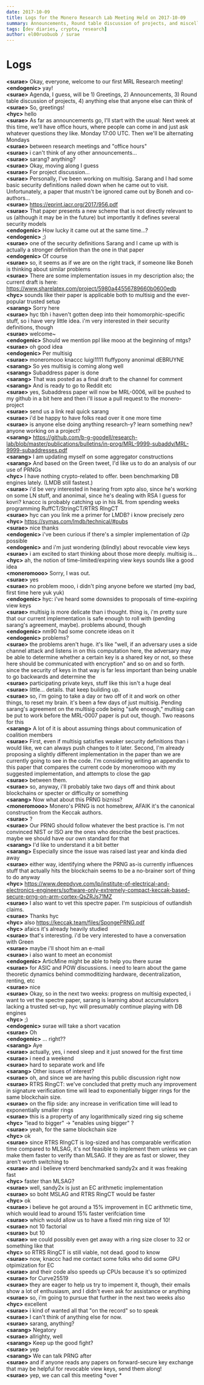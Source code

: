 ```yaml
---
date: 2017-10-09
title: Logs for the Monero Research Lab Meeting Held on 2017-10-09
summary: Announcements, Round table discussion of projects, and miscellaneous
tags: [dev diaries, crypto, research]
author: el00ruobuob / surae
---
```


# Logs  

**\<surae>** Okay, everyone, welcome to our first MRL Research meeting!  
**\<endogenic>** yay!  
**\<surae>** Agenda, I guess, will be 1) Greetings, 2) Announcements, 3) Round table discussion of projects, 4) anything else that anyone else can think of  
**\<surae>** So, greetings!  
**\<hyc>** hello  
**\<surae>** As far as announcements go, I'll start with the usual: Next week at this time, we'll have office hours, where people can come in and just ask whatever questions they like. Monday 17:00 UTC. Then we'll be alternating Mondays  
**\<surae>** between research meetings and "office hours"  
**\<surae>** i can't think of any other announcements...  
**\<surae>** sarang? anything?  
**\<surae>** Okay, moving along I guess  
**\<surae>** For project discussion...  
**\<surae>** Personally, I've been working on multisig. Sarang and I had some basic security definitions nailed down when he came out to visit. Unfortunately, a paper that mustn't be ignored came out by Boneh and co-authors...  
**\<surae>** https://eprint.iacr.org/2017/956.pdf  
**\<surae>** That paper presents a new scheme that is not directly relevant to us (although it may be in the future) but importantly it defines several security models  
**\<endogenic>** How lucky it came out at the same time...?  
**\<endogenic>** ;)  
**\<surae>** one of the security definitions Sarang and I came up with is actually a stronger definition than the one in that paper  
**\<endogenic>** Of course  
**\<surae>** so, it seems as if we are on the right track, if someone like Boneh is thinking about similar problems  
**\<surae>** There are some implementation issues in my description also; the current draft is here: https://www.sharelatex.com/project/5980a44556789660b0600edb  
**\<hyc>** sounds like their paper is applicable both to multisig and the ever-popular trusted setup  
**\<sarang>** Sorry here  
**\<surae>** hyc tbh i haven't gotten deep into their homomorphic-specific stuff, so i have very little idea. i'm very interested in their security definitions, though  
**\<surae>** welcome~  
**\<endogenic>** Should we mention ppl like mooo at the beginning of mtgs?  
**\<surae>** oh good idea  
**\<endogenic>** Per multisig  
**\<surae>** moneromooo knaccc luigi1111 fluffypony anonimal dEBRUYNE  
**\<sarang>** So yes multisig is coming along well  
**\<sarang>** Subaddress paper is done  
**\<sarang>** That was posted as a final draft to the channel for comment  
**\<sarang>** And is ready to go to Reddit etc  
**\<surae>** yes, Subaddress paper will now be MRL-0006, will be pushed to my github in a bit here and then i'll issue a pull request to the monero-project  
**\<surae>** send us a link real quick sarang  
**\<surae>** i'd be happy to have folks read over it one more time  
**\<surae>** is anyone else doing anything research-y? learn something new? anyone working on a project?  
**\<sarang>** https://github.com/b-g-goodell/research-lab/blob/master/publications/bulletins/in-prog/MRL-9999-subaddy/MRL-9999-subaddresses.pdf  
**\<sarang>** I am updating myself on some aggregator constructions  
**\<sarang>** And based on the Green tweet, I'd like us to do an analysis of our use of PRNGs  
**\<hyc>** I have nothing crypto-related to offer. been benchmarking DB engines lately. (LMDB still fastest.)  
**\<surae>** i'd be very interested in hearing from xpto also, since he's working on some LN stuff, and anonimal, since he's dealing with RSA I guess for kovri? knaccc is probably catching up in his RL from spending weeks programming RuffCT/StringCT/RTRS RIngCT  
**\<surae>** hyc can you link me a primer for LMDB? i know precisely zero  
**\<hyc>** https://symas.com/lmdb/technical/#pubs  
**\<surae>** nice thanks  
**\<endogenic>** i've been curious if there's a simpler implementation of i2p possible  
**\<endogenic>** and i'm just wondering (blindly) about revocable view keys  
**\<surae>** i am excited to start thinking about those more deeply. multisig is...   
**\<hyc>** ah, the notion of time-limited/expiring view keys sounds like a good idea  
**\<moneromooo>** Sorry, I was out.  
**\<surae>** yes  
**\<surae>** no problem mooo, i didn't ping anyone before we started (my bad, first time here yuk yuk)  
**\<endogenic>** hyc: i've heard some downsides to proposals of time-expiring view keys  
**\<surae>** multisig is more delicate than i thought. thing is, i'm pretty sure that our current implementation is safe enough to roll with (pending sarang's agreement, maybe). problems abound, though  
**\<endogenic>** nm90 had some concrete ideas on it  
**\<endogenic>** problems?  
**\<surae>** the problems aren't huge. it's like "well, if an adversary uses a side channel attack and listens in on this computation here, the adversary may be able to determine whether a certain key is a shared key or not, so these here should be communicated with encryption" and so on and so forth. since the security of keys in that way is far less important than being unable to go backwards and determine the  
**\<surae>** participating private keys, stuff like this isn't a huge deal  
**\<surae>** little... details. that keep building up.  
**\<surae>** so, i'm going to take a day or two off of it and work on other things, to reset my brain. it's been a few days of just multisig. Pending sarang's agreement on the multisig code being "safe enough," multisig can be put to work before the MRL-0007 paper is put out, though. Two reasons for this  
**\<sarang>** A lot of it is about assuming things about communication of coalition members  
**\<surae>** First, even if multisig satisfies weaker security definitions than i would like, we can always push changes to it later. Second, I'm already proposing a slightly different implementation in the paper than we are currently going to see in the code. I'm considering writing an appendix to this paper that compares the current code by moneromooo with my suggested implementation, and attempts to close the gap  
**\<surae>** between them.  
**\<surae>** so, anyway, i'll probably take two days off and think about blockchains or specter or difficulty or something  
**\<sarang>** Now what about this PRNG bizniss?  
**\<moneromooo>** Monero's PRNG is not homebrew, AFAIK it's the canonical construction from the Keccak authors.  
**\<surae>** ?  
**\<surae>** Our PRNG should follow whatever the best practice is. I'm not convinced NIST or ISO are the ones who describe the best practices. maybe we should have our own standard for that  
**\<sarang>** I'd like to understand it a bit better  
**\<sarang>** Especially since the issue was raised last year and kinda died away  
**\<surae>** either way, identifying where the PRNG as-is currently influences stuff that actually hits the blockchain seems to be a no-brainer sort of thing to do anyway  
**\<hyc>** https://www.deepdyve.com/lp/institute-of-electrical-and-electronics-engineers/software-only-extremely-compact-keccak-based-secure-prng-on-arm-cortex-QsZRJs71MZ  
**\<surae>** I also want to vet this spectre paper. I'm suspicious of outlandish claims.  
**\<surae>** Thanks hyc  
**\<hyc>** also https://keccak.team/files/SpongePRNG.pdf  
**\<hyc>** afaics it's already heavily studied  
**\<surae>** that's interesting. i'd be very interested to have a conversation with Green  
**\<surae>** maybe i'll shoot him an e-mail  
**\<surae>** i also want to meet an economist  
**\<endogenic>** ArticMine might be able to help you there surae  
**\<surae>** for ASIC and POW discussions. i need to learn about the game theoretic dynamics behind commoditizing hardware, decentralization, renting, etc  
**\<surae>** nice  
**\<surae>** Okay, so in the next two weeks: progress on multisig expected, i want to vet the spectre paper, sarang is learning about accumulators lacking a trusted set-up,  hyc will presumably continue playing with DB engines  
**\<hyc>** ;)  
**\<endogenic>** surae will take a short vacation  
**\<surae>** Oh  
**\<endogenic>** ... right??  
**\<sarang>** Aye  
**\<surae>** actually, yes, i need sleep and it just snowed for the first time  
**\<surae>**  i need a weekend  
**\<surae>** hard to separate work and life  
**\<sarang>** Other issues of interest?  
**\<surae>** oh, and since we are having this public discussion right now  
**\<surae>** RTRS RingCT: we've concluded that pretty much any improvement in signature verification time will lead to exponentially bigger rings for the same blockchain size.   
**\<surae>** on the flip side: any increase in verification time will lead to exponentially smaller rings  
**\<surae>** this is a property of any logarithmically sized ring sig scheme  
**\<hyc>** "lead to bigger" -> "enables using bigger" ?  
**\<surae>** yeah, for the same blockchain size  
**\<hyc>** ok  
**\<surae>** since RTRS RIngCT is log-sized and has comparable verification time compared to MLSAG, it's not feasible to implement them unless we can make them faster to verify than MLSAG. If they are as fast or slower, they aren't worth switching to  
**\<surae>** and i believe vtnerd benchmarked sandy2x and it was freaking fast  
**\<hyc>** faster than MLSAG?  
**\<surae>** well, sandy2x is just an EC arithmetic implementation  
**\<surae>** so boht MSLAG and RTRS RingCT would be faster  
**\<hyc>** ok  
**\<surae>** i believe he got around a 15% improvement in EC arithmetic time, which would lead to around 15% faster verifciation time  
**\<surae>** which would allow us to have a fixed min ring size of 10!  
**\<surae>** not 10 factorial  
**\<surae>** but 10  
**\<surae>** we could possibly even get away with a ring size closer to 32 or something like that  
**\<hyc>** so RTRS RingCT is still viable, not dead. good to know  
**\<surae>** now, knaccc had me contact some folks who did some GPU otpimization for EC  
**\<surae>** and their code also speeds up CPUs because it's so optimized  
**\<surae>** for Curve25519  
**\<surae>** they are eager to help us try to impement it, though, their emails show a lot of enthusiasm, and I didn't even ask for assistance or anything  
**\<surae>** so, i'm going to pursue that further in the next two weeks also  
**\<hyc>** excellent  
**\<surae>** i kind of wanted all that "on the record" so to speak  
**\<surae>** I can't think of anything else for now.   
**\<surae>** sarang, anything?  
**\<sarang>** Negatory  
**\<surae>** allrighty, well  
**\<sarang>** Keep up the good fight?  
**\<surae>** yep  
**\<sarang>** We can talk PRNG after  
**\<surae>** and if anyone reads any papers on forward-secure key exchange that may be helpful for revocable view keys, send them along!  
**\<surae>** yep, we can call this meeting \*over  \*
